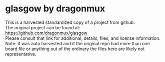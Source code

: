 
# glasgow by dragonmux  
This is a harvested standardized copy of a project from github.  
The original project can be found at:  
https://github.com/dragonmux/glasgow  
Please consult that link for additional, details, files, and license information.  
Note: It was auto harvested and if the original repo had more than one board file or anything out of the ordinary the files here are likely not representative.  
    